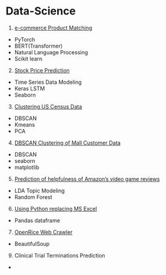 # Data-Science
1. [e-commerce Product Matching](https://github.com/jajawong/Data-Science/blob/main/Product_Matching.ipynb)
* PyTorch
* BERT(Transformer)
* Natural Language Processing
* Scikit learn
2. [Stock Price Prediction](https://github.com/jajawong/Data-Science/blob/main/Stock%20Price%20Prediction.ipynb)
* Time Series Data Modeling
* Keras LSTM
* Seaborn
3. [Clustering US Census Data](https://github.com/jajawong/Data-Science/blob/main/Clustering%20US%20Census%20Data.ipynb)
* DBSCAN
* Kmeans
* PCA
4. [DBSCAN Clustering of Mall Customer Data](https://github.com/jajawong/Data-Science/blob/main/DBSCAN%20Clustering%20of%20Mall%20Customer%20Data.ipynb)
* DBSCAN
* seaborn
* matplotlib
5. [Prediction of helpfulness of Amazon’s video game reviews](https://github.com/jajawong/Data-Science/blob/main/Amazon%E2%80%99s%20video%20game%20reviews.ipynb)
* LDA Topic Modeling
* Random Forest
6. [Using Python replacing MS Excel](https://github.com/jajawong/Data-Science/blob/main/Using_Python_replacing_MS_Excel.ipynb)
* Pandas dataframe
7. [OpenRice Web Crawler](https://github.com/jajawong/Data-Science/blob/main/OpenRice_Web_Crawler.ipynb)
* BeautifulSoup
9. Clinical Trial Terminations Prediction
*
